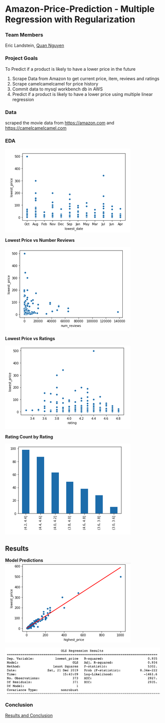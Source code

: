 # Amazon-Price-Prediction - Multiple Regression with Regularization


### Team Members
Eric Landstein, [Quan Nguyen][1]

[1]:https://github.com/quannguyen234

### Project Goals
To Predict if a product is likely to have a lower price in the future 
1. Scrape Data from Amazon to get current price, item, reviews and ratings 
2. Scrape camelcamelcamel for price history 
3. Commit data to mysql workbench db in AWS 
4. Predict if a product is likely to have a lower price using multiple linear regression 

### Data
scraped the movie data from https://amazon.com and https://camelcamelcamel.com

### EDA 

![**Lowest Price vs Date of lowest price**](https://github.com/Landstein/Amazon-Price-Prediction/blob/master/images/Lowest%20Price%20vs%20Date%20of%20lowest%20price.png)

**Lowest Price vs Number Reviews**

![](https://github.com/Landstein/Amazon-Price-Prediction/blob/master/images/Lowest%20Price%20vs%20Number%20Reviews.png)

**Lowest Price vs Ratings**

![](https://github.com/Landstein/Amazon-Price-Prediction/blob/master/images/Lowest%20Price%20vs%20Ratings.png)

**Rating Count by Rating**

![](https://github.com/Landstein/Amazon-Price-Prediction/blob/master/images/Rating%20Count%20binned.png)

## Results 

**Model Predictions** 
![](https://github.com/Landstein/Amazon-Price-Prediction/blob/master/images/Regression%20Prediction.png)

![](https://github.com/Landstein/Amazon-Price-Prediction/blob/master/images/OLS%20Results.png)

### Conclusion

[Results and Conclusion ][2]

[2]:https://medium.com/@quannguyen234/too-good-to-be-true-c1fc04cb07ea